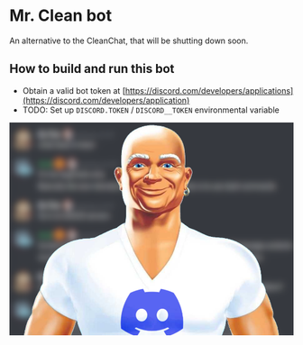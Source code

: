 # Mr. Clean bot

An alternative to the CleanChat, that will be shutting down soon.

## How to build and run this bot

<!-- TODO: Instructions for installing dotnet / docker version -->

- Obtain a valid bot token at [https://discord.com/developers/applications](https://discord.com/developers/application)
- TODO: Set up `DISCORD.TOKEN` / `DISCORD__TOKEN` environmental variable

![Mr. Clean logo](./logo.png)